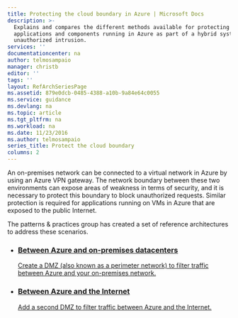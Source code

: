 ```yaml
---
title: Protecting the cloud boundary in Azure | Microsoft Docs
description: >-
  Explains and compares the different methods available for protecting
  applications and components running in Azure as part of a hybrid system from
  unauthorized intrusion.
services: ''
documentationcenter: na
author: telmosampaio
manager: christb
editor: ''
tags: ''
layout: RefArchSeriesPage
ms.assetid: 879e0dcb-0485-4388-a10b-9a84e64c0055
ms.service: guidance
ms.devlang: na
ms.topic: article
ms.tgt_pltfrm: na
ms.workload: na
ms.date: 11/23/2016
ms.author: telmosampaio
series_title: Protect the cloud boundary
columns: 2
---
```

An on-premises network can be connected to a virtual network in Azure by using an Azure VPN gateway. The network boundary between these two environments can expose areas of weakness in terms of security, and it is necessary to protect this boundary to block unauthorized requests. Similar protection is required for applications running on VMs in Azure that are exposed to the public Internet.

The patterns &amp; practices group has created a set of reference architectures to address these scenarios.

<ul class="cardsD refArchPanel x2">
    <li>
        <a href="./secure-vnet-dmz.md">
            <div class="cardSize">
                <div class="cardPadding">
                    <div class="card">
                        <div class="cardImageOuter">
                            <div class="cardImage bgdAccent1 cardScaleImage" style="background-image: url('./images/secure-vnet-dmz.svg');">
                            </div>
                        </div>
                        <div class="cardText">
                            <h3>Between Azure and on-premises datacenters</h3>
                            <p>Create a DMZ (also known as a perimeter network) to filter traffic between Azure and your on-premises network.</p>
                        </div>
                    </div>
                </div>
            </div>
        </a>
    </li>
    <li>
        <a href="./secure-vnet-hybrid.md">
            <div class="cardSize">
                <div class="cardPadding">
                    <div class="card">
                        <div class="cardImageOuter">
                            <div class="cardImage bgdAccent1 cardScaleImage" style="background-image: url('./images/secure-vnet-hybrid.svg');">
                            </div>
                        </div>
                        <div class="cardText">
                            <h3>Between Azure and the Internet</h3>
                            <p>Add a second DMZ to filter traffic between Azure and the Internet.</p>
                        </div>
                    </div>
                </div>
            </div>
        </a>
    </li>
</ul>
